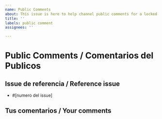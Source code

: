 ```yaml
---
name: Public Comments
about: This issue is here to help channel public comments for a locked issue
title: ''
labels: public comment
assignees: ''

---
```


# Public Comments / Comentarios del Publicos

## Issue de referencia / Reference issue
<!-- Este es el numero del issue al que estos comentarios estan apuntando. Puedes mencionar el issue escribiendo el número pegado al simbolo de `#`. Eg. #3 -->
<!-- This is the issue number that these comments reference. You can mention the issue by putting the number next to the `#` sign. Eg. #3 -->

- #[numero del issue]

## Tus comentarios / Your comments
